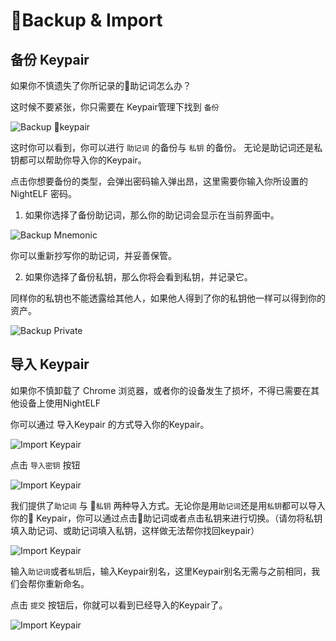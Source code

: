 # Backup & Import

## 备份 Keypair

如果你不慎遗失了你所记录的助记词怎么办？

这时候不要紧张，你只需要在 Keypair管理下找到 ```备份``` 

![Backup keypair](../../Asset/step-09.jpg)

这时你可以看到，你可以进行 ```助记词``` 的备份与 ```私钥``` 的备份。
无论是助记词还是私钥都可以帮助你导入你的Keypair。

点击你想要备份的类型，会弹出密码输入弹出昂，这里需要你输入你所设置的NightELF 密码。

1. 如果你选择了备份助记词，那么你的助记词会显示在当前界面中。

![Backup Mnemonic](../../Asset/step-06.jpg)

你可以重新抄写你的助记词，并妥善保管。

2. 如果你选择了备份私钥，那么你将会看到私钥，并记录它。

同样你的私钥也不能透露给其他人，如果他人得到了你的私钥他一样可以得到你的资产。

![Backup Private](../../Asset/step-10.jpg)


## 导入 Keypair

如果你不慎卸载了 Chrome 浏览器，或者你的设备发生了损坏，不得已需要在其他设备上使用NightELF

你可以通过 导入Keypair 的方式导入你的Keypair。

![Import Keypair](../../Asset/step-04.jpg)

点击 ```导入密钥``` 按钮

![Import Keypair](../../Asset/step-11.jpg)

我们提供了```助记词``` 与 ```私钥``` 两种导入方式。无论你是用```助记词```还是用```私钥```都可以导入你的 Keypair，你可以通过点击助记词或者点击私钥来进行切换。（请勿将私钥填入助记词、或助记词填入私钥，这样做无法帮你找回keypair）

![Import Keypair](../../Asset/step-12.jpg)

输入```助记词```或者```私钥```后，输入Keypair别名，这里Keypair别名无需与之前相同，我们会帮你重新命名。

点击 ```提交``` 按钮后，你就可以看到已经导入的Keypair了。

![Import Keypair](../../Asset/step-08.jpg)









